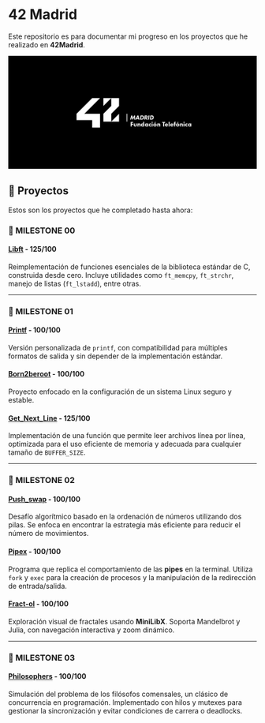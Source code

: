 # 42 Madrid

Este repositorio es para documentar mi progreso en los proyectos que he realizado en **42Madrid**.

![Logo 42 Madrid](42-Madrid.jpeg)

## 🚀 Proyectos

Estos son los proyectos que he completado hasta ahora:

### 🎯 MILESTONE 00
#### [Libft](https://github.com/loreeue/Libft) - 125/100

Reimplementación de funciones esenciales de la biblioteca estándar de C, construida desde cero. Incluye utilidades como `ft_memcpy`, `ft_strchr`, manejo de listas (`ft_lstadd`), entre otras.

---

### 🎯 MILESTONE 01
#### [Printf](https://github.com/loreeue/Printf) - 100/100

Versión personalizada de `printf`, con compatibilidad para múltiples formatos de salida y sin depender de la implementación estándar.

#### [Born2beroot]() - 100/100

Proyecto enfocado en la configuración de un sistema Linux seguro y estable.

#### [Get_Next_Line](https://github.com/loreeue/GetNextLine) - 125/100

Implementación de una función que permite leer archivos línea por línea, optimizada para el uso eficiente de memoria y adecuada para cualquier tamaño de `BUFFER_SIZE`.

---

### 🎯 MILESTONE 02
#### [Push_swap](https://github.com/loreeue/Push_swap) - 100/100

Desafío algorítmico basado en la ordenación de números utilizando dos pilas. Se enfoca en encontrar la estrategia más eficiente para reducir el número de movimientos.

#### [Pipex](https://github.com/loreeue/Pipex) - 100/100

Programa que replica el comportamiento de las **pipes** en la terminal. Utiliza `fork` y `exec` para la creación de procesos y la manipulación de la redirección de entrada/salida.

#### [Fract-ol](https://github.com/loreeue/Fract-ol) - 100/100

Exploración visual de fractales usando **MiniLibX**. Soporta Mandelbrot y Julia, con navegación interactiva y zoom dinámico.

---

### 🎯 MILESTONE 03
#### [Philosophers](https://github.com/loreeue/Philosophers) - 100/100

Simulación del problema de los filósofos comensales, un clásico de concurrencia en programación. Implementado con hilos y mutexes para gestionar la sincronización y evitar condiciones de carrera o deadlocks.
